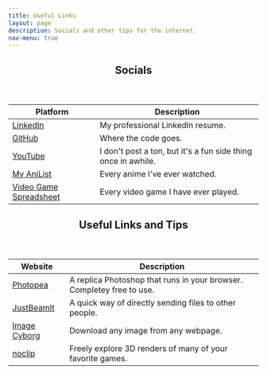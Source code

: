 ```yaml
---
title: Useful Links
layout: page
description: Socials and other tips for the internet.
nav-menu: true
---
```

<!-- Main -->
<div id="main" class="alt">

<!-- Zero -->
<section id="zero">
	<div class="inner">
		<header class="major">
			<h1>Socials</h1>
		</header>

<div class="table-wrapper">
	<table>
		<thead>
			<tr>
				<th>Platform</th>
				<th>Description</th>
			</tr>
		</thead>
		<tbody>
			<tr>
				<td><a href="https://www.linkedin.com/in/marcus-oertle" target="_blank" rel="noopener noreferrer">LinkedIn</a></td>
				<td>My professional LinkedIn resume.</td>
			</tr>
			<tr>
				<td><a href="https://github.com/zetaroid" target="_blank" rel="noopener noreferrer">GitHub</a></td>
				<td>Where the code goes.</td>
			</tr>
			<tr>
				<td><a href="https://www.youtube.com/channel/UCAJgbssh9PnR7Prq_2YwawQ" target="_blank" rel="noopener noreferrer">YouTube</a></td>
				<td>I don't post a ton, but it's a fun side thing once in awhile.</td>
			</tr>
			<tr>
				<td><a href="https://anilist.co/user/zetaroid/animelist/Completed" target="_blank" rel="noopener noreferrer">My AniList</a></td>
				<td>Every anime I've ever watched.</td>
			</tr>
			<tr>
				<td><a href="https://www.dropbox.com/s/w7157271jrqbt4t/VideoGameList.xlsx?dl=0" target="_blank" rel="noopener noreferrer">Video Game Spreadsheet</a></td>
				<td>Every video game I have ever played.</td>
			</tr>
		</tbody>
	</table>
</div>
</div>
</section>

<!-- One -->
<section id="one">
	<div class="inner">
		<header class="major">
			<h1>Useful Links and Tips</h1>
		</header>

<div class="table-wrapper">
	<table>
		<thead>
			<tr>
				<th>Website</th>
				<th>Description</th>
			</tr>
		</thead>
		<tbody>
			<tr>
				<td><a href="https://www.photopea.com/" target="_blank" rel="noopener noreferrer">Photopea</a></td>
				<td>A replica Photoshop that runs in your browser. Completey free to use.</td>
			</tr>
			<tr>
				<td><a href="https://www.justbeamit.com/" target="_blank" rel="noopener noreferrer">JustBeamIt</a></td>
				<td>A quick way of directly sending files to other people.</td>
			</tr>
			<tr>
				<td><a href="https://appscyborg.com/image-cyborg/" target="_blank" rel="noopener noreferrer">Image Cyborg</a></td>
				<td>Download any image from any webpage.</td>
			</tr>
			<tr>
				<td><a href="https://noclip.website/" target="_blank" rel="noopener noreferrer">noclip</a></td>
				<td>Freely explore 3D renders of many of your favorite games.</td>
			</tr>
		</tbody>
	</table>
</div>
</div>
</section>
